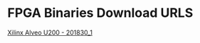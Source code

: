 FPGA Binaries Download URLS
========================

[Xilinx Alveo U200 - 201830_1](https://tech.accelize.com/cs/github_refdesigns/Xilinx_Vitis/rtl_adder_pipes_drm_c_dual_clock_hdk_v4.2.1_v2020.1.xclbin)
